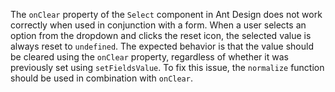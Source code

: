 The `onClear` property of the `Select` component in Ant Design does not work correctly when used in conjunction with a form. When a user selects an option from the dropdown and clicks the reset icon, the selected value is always reset to `undefined`. The expected behavior is that the value should be cleared using the `onClear` property, regardless of whether it was previously set using `setFieldsValue`. To fix this issue, the `normalize` function should be used in combination with `onClear`.
